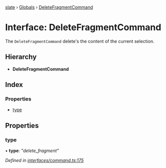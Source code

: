 [slate](../README.md) › [Globals](../globals.md) › [DeleteFragmentCommand](deletefragmentcommand.md)

# Interface: DeleteFragmentCommand

The `DeleteFragmentCommand` delete's the content of the current selection.

## Hierarchy

* **DeleteFragmentCommand**

## Index

### Properties

* [type](deletefragmentcommand.md#type)

## Properties

###  type

• **type**: *"delete_fragment"*

*Defined in [interfaces/command.ts:175](https://github.com/DamareYoh/slate/blob/26e8a411/packages/slate/src/interfaces/command.ts#L175)*
